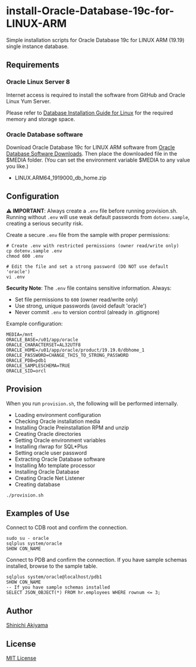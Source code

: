 install-Oracle-Database-19c-for-LINUX-ARM
=========================================

Simple installation scripts for Oracle Database 19c for LINUX ARM (19.19) single instance database.

Requirements
------------

### Oracle Linux Server 8 ###

Internet access is required to install the software from GitHub and Oracle Linux Yum Server.

Please refer to [Database Installation Guide for Linux](https://docs.oracle.com/en/database/oracle/oracle-database/19/ladbi/oracle-database-installation-checklist.html) for the required memory and storage space.

### Oracle Database software ###

Download Oracle Database 19c for LINUX ARM software from [Oracle Database Software Downloads](https://www.oracle.com/database/technologies/oracle-database-software-downloads.html). Then place the downloaded file in the $MEDIA folder. (You can set the environment variable $MEDIA to any value you like.)

* LINUX.ARM64_1919000_db_home.zip

Configuration
-------------

**⚠️ IMPORTANT**: Always create a `.env` file before running provision.sh. 
Running without `.env` will use weak default passwords from `dotenv.sample`, creating a serious security risk.

Create a secure `.env` file from the sample with proper permissions:

```shell
# Create .env with restricted permissions (owner read/write only)
cp dotenv.sample .env
chmod 600 .env

# Edit the file and set a strong password (DO NOT use default 'oracle')
vi .env
```

**Security Note**: The `.env` file contains sensitive information. Always:
- Set file permissions to `600` (owner read/write only)
- Use strong, unique passwords (avoid default 'oracle')
- Never commit `.env` to version control (already in .gitignore)

Example configuration:
```shell
MEDIA=/mnt
ORACLE_BASE=/u01/app/oracle
ORACLE_CHARACTERSET=AL32UTF8
ORACLE_HOME=/u01/app/oracle/product/19.19.0/dbhome_1
ORACLE_PASSWORD=CHANGE_THIS_TO_STRONG_PASSWORD
ORACLE_PDB=pdb1
ORACLE_SAMPLESCHEMA=TRUE
ORACLE_SID=orcl
```

Provision
---------

When you run `provision.sh`, the following will be performed internally.

* Loading environment configuration
* Checking Oracle installation media
* Installing Oracle Preinstallation RPM and unzip
* Creating Oracle directories
* Setting Oracle environment variables
* Installing rlwrap for SQL*Plus
* Setting oracle user password
* Extracting Oracle Database software
* Installing Mo template processor
* Installing Oracle Database
* Creating Oracle Net Listener
* Creating database

```console
./provision.sh
```

Examples of Use
---------------

Connect to CDB root and confirm the connection.

```console
sudo su - oracle
sqlplus system/oracle
SHOW CON_NAME
```

Connect to PDB and confirm the connection. If you have sample schemas installed, browse to the sample table.

```console
sqlplus system/oracle@localhost/pdb1
SHOW CON_NAME
-- If you have sample schemas installed
SELECT JSON_OBJECT(*) FROM hr.employees WHERE rownum <= 3;
```

Author
------

[Shinichi Akiyama](https://github.com/shakiyam)

License
-------

[MIT License](https://opensource.org/licenses/MIT)
